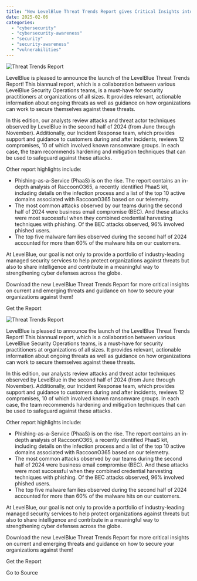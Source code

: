 ```yaml
---
title: "New LevelBlue Threat Trends Report gives Critical Insights into Threats"
date: 2025-02-06
categories: 
  - "cybersecurity"
  - "cybersecurity-awareness"
  - "security"
  - "security-awareness"
  - "vulnerabilities"
---
```


![Threat Trends Report](https://cyber.levelblue.com/m/25eb384d25902e4d/original/lb-threat-trends-report-image.jpg)

LevelBlue is pleased to announce the launch of the LevelBlue Threat Trends Report! This biannual report, which is a collaboration between various LevelBlue Security Operations teams, is a must-have for security practitioners at organizations of all sizes. It provides relevant, actionable information about ongoing threats as well as guidance on how organizations can work to secure themselves against these threats.

In this edition, our analysts review attacks and threat actor techniques observed by LevelBlue in the second half of 2024 (from June through November). Additionally, our Incident Response team, which provides support and guidance to customers during and after incidents, reviews 12 compromises, 10 of which involved known ransomware groups. In each case, the team recommends hardening and mitigation techniques that can be used to safeguard against these attacks.

Other report highlights include:

- Phishing-as-a-Service (PhaaS) is on the rise. The report contains an in-depth analysis of RaccoonO365, a recently identified PhaaS kit, including details on the infection process and a list of the top 10 active domains associated with RaccoonO365 based on our telemetry.
- The most common attacks observed by our teams during the second half of 2024 were business email compromise (BEC). And these attacks were most successful when they combined credential harvesting techniques with phishing. Of the BEC attacks observed, 96% involved phished users.
- The top five malware families observed during the second half of 2024 accounted for more than 60% of the malware hits on our customers.

At LevelBlue, our goal is not only to provide a portfolio of industry-leading managed security services to help protect organizations against threats but also to share intelligence and contribute in a meaningful way to strengthening cyber defenses across the globe.

Download the new LevelBlue Threat Trends Report for more critical insights on current and emerging threats and guidance on how to secure your organizations against them!

Get the Report

![Threat Trends Report](https://cyber.levelblue.com/m/25eb384d25902e4d/original/lb-threat-trends-report-image.jpg)

LevelBlue is pleased to announce the launch of the LevelBlue Threat Trends Report! This biannual report, which is a collaboration between various LevelBlue Security Operations teams, is a must-have for security practitioners at organizations of all sizes. It provides relevant, actionable information about ongoing threats as well as guidance on how organizations can work to secure themselves against these threats.

In this edition, our analysts review attacks and threat actor techniques observed by LevelBlue in the second half of 2024 (from June through November). Additionally, our Incident Response team, which provides support and guidance to customers during and after incidents, reviews 12 compromises, 10 of which involved known ransomware groups. In each case, the team recommends hardening and mitigation techniques that can be used to safeguard against these attacks.

Other report highlights include:

- Phishing-as-a-Service (PhaaS) is on the rise. The report contains an in-depth analysis of RaccoonO365, a recently identified PhaaS kit, including details on the infection process and a list of the top 10 active domains associated with RaccoonO365 based on our telemetry.
- The most common attacks observed by our teams during the second half of 2024 were business email compromise (BEC). And these attacks were most successful when they combined credential harvesting techniques with phishing. Of the BEC attacks observed, 96% involved phished users.
- The top five malware families observed during the second half of 2024 accounted for more than 60% of the malware hits on our customers.

At LevelBlue, our goal is not only to provide a portfolio of industry-leading managed security services to help protect organizations against threats but also to share intelligence and contribute in a meaningful way to strengthening cyber defenses across the globe.

Download the new LevelBlue Threat Trends Report for more critical insights on current and emerging threats and guidance on how to secure your organizations against them!

Get the Report

Go to Source
